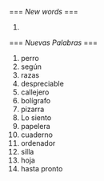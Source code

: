 === *New words* ===

1.

=== *Nuevas Palabras* ===

1. perro
2. según
3. razas
4. despreciable
5. callejero
6. bolígrafo
7. pizarra
8. Lo siento
9. papelera
10. cuaderno
11. ordenador
12. silla
13. hoja
14. hasta pronto
